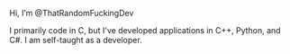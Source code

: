Hi, I’m @ThatRandomFuckingDev

I primarily code in C, but I've developed applications in C++, Python, and C#. I am self-taught as a developer.

<!---
ThatRandomFuckingDev/ThatRandomFuckingDev is a ✨ special ✨ repository because its `README.md` (this file) appears on your GitHub profile.
You can click the Preview link to take a look at your changes.
--->
